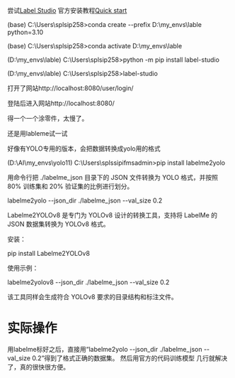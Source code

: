 尝试[Label Studio](https://labelstud.io/)
官方安装教程[Quick start](https://labelstud.io/guide/quick_start)

(base) C:\Users\splsip258>conda create --prefix D:\my_envs\lable python=3.10

(base) C:\Users\splsip258>conda activate D:\my_envs\lable

(D:\my_envs\lable) C:\Users\splsip258>python -m pip install label-studio

(D:\my_envs\lable) C:\Users\splsip258>label-studio

打开了网站http://localhost:8080/user/login/

登陆后进入网站http://localhost:8080/

得一个一个涂零件，太慢了。

还是用lableme试一试

好像有YOLO专用的版本，会把数据转换成yolo用的格式

(D:\AI\my_envs\yolo11) C:\Users\splssipifmsadmin>pip install labelme2yolo

用命令行把 ./labelme_json 目录下的 JSON 文件转换为 YOLO 格式，并按照 80% 训练集和 20% 验证集的比例进行划分。

labelme2yolo --json_dir ./labelme_json --val_size 0.2

Labelme2YOLOv8 是专门为 YOLOv8 设计的转换工具，支持将 LabelMe 的 JSON 数据集转换为 YOLOv8 格式。

安装：

pip install Labelme2YOLOv8

使用示例：

labelme2yolov8 --json_dir ./labelme_json --val_size 0.2

该工具同样会生成符合 YOLOv8 要求的目录结构和标注文件。

# 实际操作
用labelme标好之后，直接用“labelme2yolo --json_dir ./labelme_json --val_size 0.2”得到了格式正确的数据集。
然后用官方的代码训练模型
几行就解决了，真的很快很方便。
